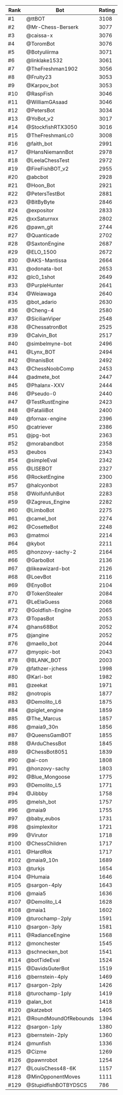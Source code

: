 Rank|Bot|Rating
---|---|---
#1|@ttBOT|3108
#2|@Mr-Chess-Berserk|3077
#3|@caissa-x|3076
#4|@ToromBot|3076
#5|@Botyuliirma|3071
#6|@linklake1532|3061
#7|@TheFreshman1902|3056
#8|@Fruity23|3053
#9|@Karpov_bot|3053
#10|@RaspFish|3046
#11|@WilliamGAsaad|3046
#12|@PetersBot|3034
#13|@YoBot_v2|3017
#14|@StockfishRTX3050|3016
#15|@TheFreshmanLc0|3008
#16|@faith_bot|2991
#17|@HansNiemannBot|2978
#18|@LeelaChessTest|2972
#19|@FireFishBOT_v2|2955
#20|@abcbot|2928
#21|@Hoon_Bot|2921
#22|@PetersTestBot|2881
#23|@BitByByte|2846
#24|@expositor|2833
#25|@xxSaturnxx|2802
#26|@pawn_git|2744
#27|@Quanticade|2702
#28|@SaxtonEngine|2687
#29|@ELO_1500|2672
#30|@AKS-Mantissa|2664
#31|@odonata-bot|2653
#32|@lc0_1shot|2649
#33|@PurpleHunter|2641
#34|@Weiawaga|2640
#35|@bot_adario|2630
#36|@Cheng-4|2580
#37|@SicilianViper|2548
#38|@ChessatronBot|2525
#39|@Calvin_Bot|2517
#40|@simbelmyne-bot|2496
#41|@Lynx_BOT|2494
#42|@InanisBot|2492
#43|@ChessNoobComp|2453
#44|@admete_bot|2447
#45|@Phalanx-XXV|2444
#46|@Pseudo-0|2440
#47|@TestRustEngine|2423
#48|@FataliiBot|2400
#49|@fornax-engine|2396
#50|@catriever|2386
#51|@jpg-bot|2363
#52|@morabandbot|2358
#53|@eubos|2343
#54|@simpleEval|2342
#55|@LISEBOT|2327
#56|@RocketEngine|2300
#57|@halcyonbot|2283
#58|@WolfuhfuhBot|2283
#59|@Zagreus_Engine|2282
#60|@LimboBot|2275
#61|@camel_bot|2274
#62|@CosetteBot|2248
#63|@matmoi|2214
#64|@kybot|2211
#65|@honzovy-sachy-2|2164
#66|@GarboBot|2136
#67|@likeawizard-bot|2126
#68|@LoevBot|2116
#69|@EnyoBot|2104
#70|@TokenStealer|2084
#71|@LeElaGuess|2068
#72|@Goldfish-Engine|2065
#73|@TopasBot|2053
#74|@hans68Bot|2052
#75|@jangine|2052
#76|@maello_bot|2044
#77|@myopic-bot|2043
#78|@BLANK_BOT|2003
#79|@fathzer-jchess|1998
#80|@Karl-bot|1982
#81|@zeekat|1971
#82|@notropis|1877
#83|@Demolito_L6|1875
#84|@piglet_engine|1859
#85|@The_Marcus|1857
#86|@maia9_30n|1856
#87|@QueensGamBOT|1855
#88|@ArduChessBot|1845
#89|@ChessBot8051|1839
#90|@ai-con|1808
#91|@honzovy-sachy|1803
#92|@Blue_Mongoose|1775
#93|@Demolito_L5|1771
#94|@Jibbby|1758
#95|@melsh_bot|1757
#96|@maia9|1755
#97|@baby_eubos|1731
#98|@simplexitor|1721
#99|@Virutor|1718
#100|@ChessChildren|1717
#101|@HardRok|1717
#102|@maia9_10n|1689
#103|@turkjs|1654
#104|@Humaia|1646
#105|@sargon-4ply|1643
#106|@maia5|1636
#107|@Demolito_L4|1628
#108|@maia1|1602
#109|@turochamp-2ply|1591
#110|@sargon-3ply|1581
#111|@RadianceEngine|1568
#112|@monchester|1545
#113|@schnecken_bot|1541
#114|@botTideEval|1524
#115|@DavidsGuterBot|1519
#116|@bernstein-4ply|1469
#117|@sargon-2ply|1426
#118|@turochamp-1ply|1419
#119|@alan_bot|1418
#120|@katzebot|1405
#121|@RoundMoundOfRebounds|1394
#122|@sargon-1ply|1380
#123|@bernstein-2ply|1360
#124|@munfish|1336
#125|@Cizme|1269
#126|@pawnrobot|1254
#127|@LouisChess48-6K|1157
#128|@MinOpponentMoves|1111
#129|@StupidfishBOTBYDSCS|786
